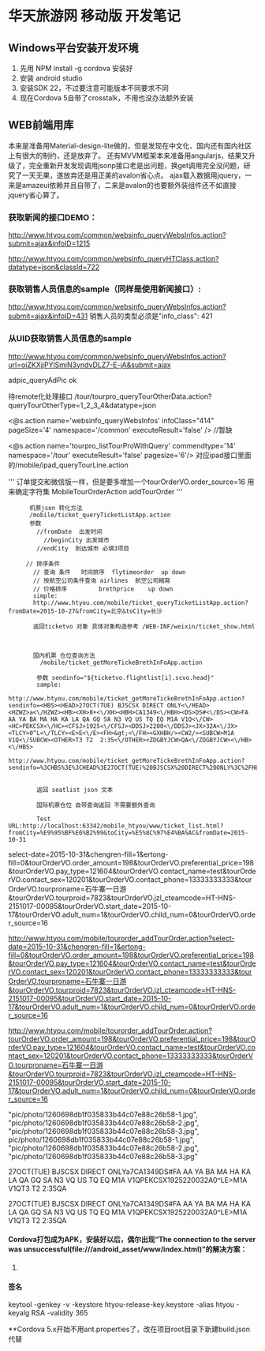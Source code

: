 # 华天旅游网 移动版 开发笔记

## Windows平台安装开发环境

1. 先用 NPM install -g cordova 安装好
2. 安装 android studio
3. 安装SDK 22，不过要注意可能版本不同要求不同
4. 现在Cordova 5自带了crosstalk，不用也没办法额外安装

## WEB前端用库
本来是准备用Material-design-lite做的，但是发现在中文化、国内还有国内社区上有很大的制约，还是放弃了。
还有MVVM框架本来准备用angularjs，结果又升级了，完全重新开发发现调用jsonp接口老是出问题，换get调用完全没问题，研究了一天无果，遂放弃还是用正美的avalon省心点。
ajax载入数据用jquery，一来是amazeui依赖并且自带了，二来是avalon的也要额外装组件还不如直接jquery省心算了。



### 获取新闻的接口DEMO：
http://www.htyou.com/common/websinfo_queryWebsInfos.action?submit=ajax&infoID=1215


http://www.htyou.com/common/websinfo_queryHTClass.action?datatype=json&classId=722

### 获取销售人员信息的sample（同样是使用新闻接口）:
http://www.htyou.com/common/websinfo_queryWebsInfos.action?submit=ajax&infoID=431
销售人员的类型必须是"info_class": 421

### 从UID获取销售人员信息的sample
http://www.htyou.com/common/websinfo_queryWebsInfos.action?url=oiZKXjjPYlSmiN3yndvDLZ7-E-jA&submit=ajax


adpic_queryAdPic ok

待remote化处理接口
/tour/tourpro_queryTourOtherData.action?queryTourOtherType=1_2_3_4&datatype=json

<@s.action name='websinfo_queryWebsInfos' infoClass="414" pageSize='4' namespace='/common' executeResult='false' />
//暂缺

<@s.action name='tourpro_listTourProWithQuery' commendtype='14' namespace='/tour' executeResult='false' pagesize='6'/>
对应ipad接口里面的/mobile/ipad_queryTourLine.action


'''
订单提交和微信版一样，但是要多增加一个tourOrderVO.order_source=16 用来确定字符集
MobileTourOrderAction
addTourOrder
'''

		  机票json 转化方法 
		  /mobile/ticket_queryTicketListApp.action
		  参数 
		  	//fromDate  出发时间
			  //beginCity 出发城市
		    //endCity  到达城市 必填3项目
		
	     // 排序条件
		   // 查询 条件   时间排序  flytimeorder  up down
		   // 按航空公司条件查询 airlines  航空公司縮寫 
		   // 价格排序         brethprice    up down
		   simple:
		   http://www.htyou.com/mobile/ticket_queryTicketListApp.action?fromDate=2015-10-27&fromCity=北京&toCity=长沙
		   
		   返回ticketvo 对象 具体对象构造参考 /WEB-INF/weixin/ticket_show.html
		   
		   
		   
		   国内机票 仓位查询方法
		     /mobile/ticket_getMoreTickeBrethInFoApp.action
		     
		    参数 sendinfo="${ticketvo.flightlist[i].scvo.head}"
		    sample:
		    http://www.htyou.com/mobile/ticket_getMoreTickeBrethInFoApp.action?sendinfo=<HBS><HEAD>27OCT(TUE) BJSCSX DIRECT ONLY<\/HEAD><HZWZ>a<\/HZWZ><HB><XH>8+<\/XH><HBH>CA1349<\/HBH><DS>DS#<\/DS><CW>FA AA YA BA MA HA KA LA QA GQ SA N3 VQ US TQ EQ M1A V1Q<\/CW><HC>PEKCSX<\/HC><CFSJ>1925<\/CFSJ><DDSJ>2200<\/DDSJ><JX>32A<\/JX><TLCY>0^L<\/TLCY><E>E<\/E><FH>&gt;<\/FH><GXHBH/><CW2/><SUBCW>M1A V1Q<\/SUBCW><OTHER>T3 T2  2:35<\/OTHER><ZDGBYJCW>QA<\/ZDGBYJCW><\/HB><\/HBS>
		    http://www.htyou.com/mobile/ticket_getMoreTickeBrethInFoApp.action?sendinfo=%3CHBS%3E%3CHEAD%3E27OCT(TUE)%20BJSCSX%20DIRECT%20ONLY%3C%2FHEAD%3E%3CHZWZ%3Ea%3C%2FHZWZ%3E%3CHB%3E%3CXH%3E8%2B%3C%2FXH%3E%3CHBH%3ECA1349%3C%2FHBH%3E%3CDS%3EDS%23%3C%2FDS%3E%3CCW%3EFA%20AA%20YA%20BA%20MA%20HA%20KA%20LA%20QA%20GQ%20SA%20N3%20VQ%20US%20TQ%20EQ%20M1A%20V1Q%3C%2FCW%3E%3CHC%3EPEKCSX%3C%2FHC%3E%3CCFSJ%3E1925%3C%2FCFSJ%3E%3CDDSJ%3E2200%3C%2FDDSJ%3E%3CJX%3E32A%3C%2FJX%3E%3CTLCY%3E0%5EL%3C%2FTLCY%3E%3CE%3EE%3C%2FE%3E%3CFH%3E%26gt%3B%3C%2FFH%3E%3CGXHBH%2F%3E%3CCW2%2F%3E%3CSUBCW%3EM1A%20V1Q%3C%2FSUBCW%3E%3COTHER%3ET3%20T2%20%202%3A35%3C%2FOTHER%3E%3CZDGBYJCW%3EQA%3C%2FZDGBYJCW%3E%3C%2FHB%3E%3C%2FHBS%3E
		    
		    
		    返回 seatlist json 文本
		    
		    国际机票仓位 自带查询返回 不需要额外查询

			Test URL:http://localhost:63342/mobile_htyou/www/ticket_list.html?fromCity=%E9%95%BF%E6%B2%99&toCity=%E5%8C%97%E4%BA%AC&fromDate=2015-10-31


select-date=2015-10-31&chengren-fill=1&ertong-fill=0&tourOrderVO.order_amount=198&tourOrderVO.preferential_price=198&tourOrderVO.pay_type=121604&tourOrderVO.contact_name=test&tourOrderVO.contact_sex=120201&tourOrderVO.contact_phone=13333333333&tourOrderVO.tourproname=石牛寨一日游&tourOrderVO.tourproid=7823&tourOrderVO.jzl_cteamcode=HT-HNS-2151017-00095&tourOrderVO.start_date=2015-10-17&tourOrderVO.adult_num=1&tourOrderVO.child_num=0&tourOrderVO.order_source=16

http://www.htyou.com/mobile/tourorder_addTourOrder.action?select-date=2015-10-31&chengren-fill=1&ertong-fill=0&tourOrderVO.order_amount=198&tourOrderVO.preferential_price=198&tourOrderVO.pay_type=121604&tourOrderVO.contact_name=test&tourOrderVO.contact_sex=120201&tourOrderVO.contact_phone=13333333333&tourOrderVO.tourproname=石牛寨一日游&tourOrderVO.tourproid=7823&tourOrderVO.jzl_cteamcode=HT-HNS-2151017-00095&tourOrderVO.start_date=2015-10-17&tourOrderVO.adult_num=1&tourOrderVO.child_num=0&tourOrderVO.order_source=16


http://www.htyou.com/mobile/tourorder_addTourOrder.action?tourOrderVO.order_amount=198&tourOrderVO.preferential_price=198&tourOrderVO.pay_type=121604&tourOrderVO.contact_name=test&tourOrderVO.contact_sex=120201&tourOrderVO.contact_phone=13333333333&tourOrderVO.tourproname=石牛寨一日游&tourOrderVO.tourproid=7823&tourOrderVO.jzl_cteamcode=HT-HNS-2151017-00095&tourOrderVO.start_date=2015-10-17&tourOrderVO.adult_num=1&tourOrderVO.child_num=0&tourOrderVO.order_source=16



"pic/photo/1260698db1f035833b44c07e88c26b58-1.jpg",
"pic/photo/1260698db1f035833b44c07e88c26b58-2.jpg",
"pic/photo/1260698db1f035833b44c07e88c26b58-3.jpg",
 pic/photo/1260698db1f035833b44c07e88c26b58-1.jpg",
"pic/photo/1260698db1f035833b44c07e88c26b58-2.jpg",
"pic/photo/1260698db1f035833b44c07e88c26b58-3.jpg"





27OCT(TUE) BJSCSX DIRECT ONLY</HEAD>a</HZWZ>7</XH>CA1349</HBH>DS#</DS>FA AA YA BA MA HA KA LA QA GQ SA N3 VQ US TQ EQ M1A V1Q</CW>PEKCSX</HC>1925</CFSJ>2200</DDSJ>32A</JX>0^L</TLCY>E</E>></FH>M1A V1Q</SUBCW>T3 T2 2:35</OTHER>QA</ZDGBYJCW></HB></HBS>

27OCT(TUE) BJSCSX DIRECT ONLY</HEAD>a</HZWZ>7</XH>CA1349</HBH>DS#</DS>FA AA YA BA MA HA KA LA QA GQ SA N3 VQ US TQ EQ M1A V1Q</CW>PEKCSX</HC>1925</CFSJ>2200</DDSJ>32A</JX>0^L</TLCY>E</E>></FH>M1A V1Q</SUBCW>T3 T2 2:35</OTHER>QA</ZDGBYJCW></HB></HBS>


#### Cordova打包成为APK，安装好以后，偶尔出现“The connection to the server was unsuccessful(file:///android_asset/www/index.html)”的解决方案：
1.


#### 签名
keytool -genkey -v -keystore htyou-release-key.keystore -alias htyou -keyalg RSA -validity 365

**Cordova 5.x开始不用ant.properties了，改在项目root目录下新建build.json代替
